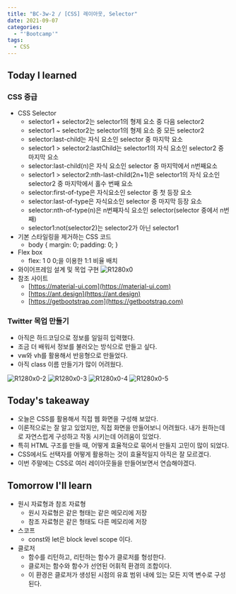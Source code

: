 ```yaml
---
title: "BC-3w-2 / [CSS] 레이아웃, Selector"
date: 2021-09-07
categories:
  - "'Bootcamp'"
tags:
  - CSS
---
```


## Today I learned

### CSS 중급

- CSS Selector
  - selector1 + selector2는 selector1의 형제 요소 중 다음 selector2
  - selector1 ~ selector2는 selector1의 형제 요소 중 모든 selector2
  - selector:last-child는 자식 요소인 selector 중 마지막 요소
  - selector1 > selector2:lastChild는 selector1의 자식 요소인 selector2 중 마지막 요소
  - selector:last-child(n)은 자식 요소인 selector 중 마지막에서 n번째요소
  - selector1 > selector2:nth-last-child(2n+1)은 selector1의 자식 요소인 selector2 중 마지막에서 홀수 번째 요소
  - selector:first-of-type은 자식요소인 selector 중 첫 등장 요소
  - selector:last-of-type은 자식요소인 selector 중 마지막 등장 요소
  - selector:nth-of-type(n)은 n번째자식 요소인 selector(selector 중에서 n번째)
  - selector1:not(selector2)는 selector2가 아닌 selector1
- 기본 스타일링을 제거하는 CSS 코드
  - body { margin: 0; padding: 0; }
- Flex box
  - flex: 1 0 0;을 이용한 1:1 비율 배치
- 와이어프레임 설계 및 목업 구현
  ![R1280x0](https://user-images.githubusercontent.com/84524514/134382303-b195e687-aab1-42c6-88cc-8c67677ba674.png)
- 참조 사이트
  - [https://material-ui.com](https://material-ui.com)
  - [https://ant.design](https://ant.design)
  - [https://getbootstrap.com](https://getbootstrap.com)

### Twitter 목업 만들기

- 아직은 하드코딩으로 정보를 일일히 입력했다.
- 조금 더 배워서 정보를 불러오는 방식으로 만들고 싶다.
- vw와 vh를 활용해서 반응형으로 만들었다.
- 아직 class 이름 만들기가 많이 어려웠다.

![R1280x0-2](https://user-images.githubusercontent.com/84524514/134382325-a6719e3f-c46f-4fc1-aa17-1dfbf351aa28.png)
![R1280x0-3](https://user-images.githubusercontent.com/84524514/134382370-2d597b14-be29-4aa9-b87f-546630bf53b1.png)
![R1280x0-4](https://user-images.githubusercontent.com/84524514/134382378-ade610f7-8a9d-4dd4-ab29-9335268b392a.png)
![R1280x0-5](https://user-images.githubusercontent.com/84524514/134382390-06d90cf2-3e24-41b2-ad85-a005f56c4d1f.png)

## Today's takeaway

- 오늘은 CSS를 활용해서 직접 웹 화면을 구성해 보았다.
- 이론적으로는 잘 알고 있었지만, 직접 화면을 만들어보니 어려웠다. 내가 원하는데로 자연스럽게 구성하고 작동 시키는데 어려움이 있었다.
- 특히 HTML 구조를 만들 때, 어떻게 효율적으로 묶어서 만들지 고민이 많이 되었다.
- CSS에서도 선택자를 어떻게 활용하는 것이 효율적일지 아직은 잘 모르겠다.
- 이번 주말에는 CSS로 여러 레이아웃들을 만들어보면서 연습해야겠다.

## Tomorrow I'll learn

- 원시 자료형과 참조 자료형
  - 원시 자료형은 같은 형태는 같은 메모리에 저장
  - 참조 자료형은 같은 형태도 다른 메모리에 저장
- 스코프
  - const와 let은 block level scope 이다.
- 클로저
  - 함수를 리턴하고, 리턴하는 함수가 클로저를 형성한다.
  - 클로저는 함수와 함수가 선언된 어휘적 환경의 조합이다.
  - 이 환경은 클로저가 생성된 시점의 유효 범위 내에 있는 모든 지역 변수로 구성된다.

